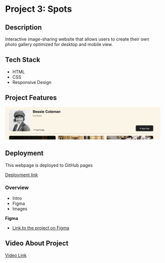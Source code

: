 # Project 3: Spots

## Description

Interactive image-sharing website that allows users to create their own photo gallery optimized for desktop and mobile view.

## Tech Stack

- HTML
- CSS
- Responsive Design

## Project Features

![Project features](./images/Project%20features.png)

## Deployment

This webpage is deployed to GitHub pages

[Deployment link](https://www.guanabanaguacate.guthub.io/se_project_spots)

### Overview  

* Intro  
* Figma  
* Images  
  
**Figma**  
  
* [Link to the project on Figma](https://www.figma.com/file/BBNm2bC3lj8QQMHlnqRsga/Sprint-3-Project-%E2%80%94-Spots?type=design&node-id=2%3A60&mode=design&t=afgNFybdorZO6cQo-1)
  
## Video About Project 

[Video Link](https://drive.google.com/drive/u/1/folders/1JY5kXLbfUJ5n15ODNdXNiTmOdJaXcyOt)

